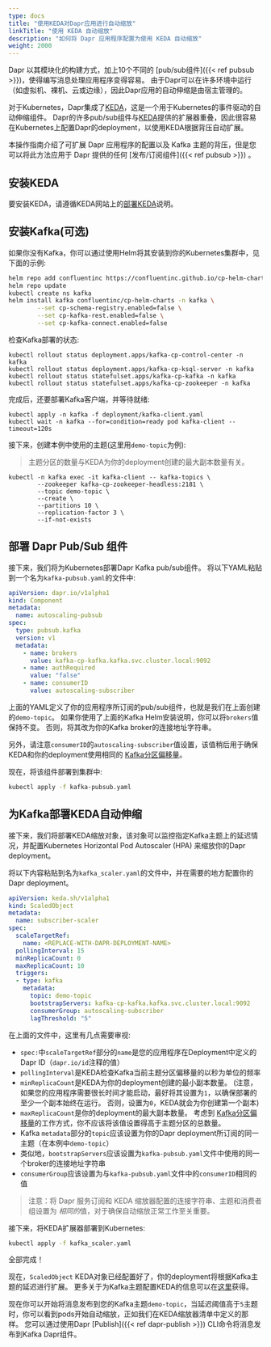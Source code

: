 ```yaml
---
type: docs
title: "使用KEDA对Dapr应用进行自动缩放"
linkTitle: "使用 KEDA 自动缩放"
description: "如何将 Dapr 应用程序配置为使用 KEDA 自动缩放"
weight: 2000
---
```


Dapr 以其模块化的构建方式，加上10个不同的 [pub/sub组件]({{< ref pubsub >}})，使得编写消息处理应用程序变得容易。 由于Dapr可以在许多环境中运行（如虚拟机、裸机、云或边缘），因此Dapr应用的自动伸缩是由宿主管理的。

对于Kubernetes，Dapr集成了[KEDA](https://github.com/kedacore/keda)，这是一个用于Kubernetes的事件驱动的自动伸缩组件。 Dapr的许多pub/sub组件与[KEDA](https://github.com/kedacore/keda)提供的扩展器重叠，因此很容易在Kubernetes上配置Dapr的deployment，以使用KEDA根据背压自动扩展。

本操作指南介绍了可扩展 Dapr 应用程序的配置以及 Kafka 主题的背压，但是您可以将此方法应用于 Dapr 提供的任何 [发布/订阅组件]({{< ref pubsub >}}) 。

## 安装KEDA

要安装KEDA，请遵循KEDA网站上的[部署KEDA](https://keda.sh/docs/latest/deploy/)说明。

## 安装Kafka(可选)

如果你没有Kafka，你可以通过使用Helm将其安装到你的Kubernetes集群中，见下面的示例:

```bash
helm repo add confluentinc https://confluentinc.github.io/cp-helm-charts/
helm repo update
kubectl create ns kafka
helm install kafka confluentinc/cp-helm-charts -n kafka \
        --set cp-schema-registry.enabled=false \
        --set cp-kafka-rest.enabled=false \
        --set cp-kafka-connect.enabled=false
```

检查Kafka部署的状态:

```shell
kubectl rollout status deployment.apps/kafka-cp-control-center -n kafka
kubectl rollout status deployment.apps/kafka-cp-ksql-server -n kafka
kubectl rollout status statefulset.apps/kafka-cp-kafka -n kafka
kubectl rollout status statefulset.apps/kafka-cp-zookeeper -n kafka
```

完成后，还要部署Kafka客户端，并等待就绪:

```shell
kubectl apply -n kafka -f deployment/kafka-client.yaml
kubectl wait -n kafka --for=condition=ready pod kafka-client --timeout=120s
```

接下来，创建本例中使用的主题(这里用`demo-topic`为例):

> 主题分区的数量与KEDA为你的deployment创建的最大副本数量有关。

```shell
kubectl -n kafka exec -it kafka-client -- kafka-topics \
        --zookeeper kafka-cp-zookeeper-headless:2181 \
        --topic demo-topic \
        --create \
        --partitions 10 \
        --replication-factor 3 \
        --if-not-exists
```

## 部署 Dapr Pub/Sub 组件

接下来，我们将为Kubernetes部署Dapr Kafka pub/sub组件。 将以下YAML粘贴到一个名为`kafka-pubsub.yaml`的文件中:

```yaml
apiVersion: dapr.io/v1alpha1
kind: Component
metadata:
  name: autoscaling-pubsub
spec:
  type: pubsub.kafka
  version: v1
  metadata:
    - name: brokers
      value: kafka-cp-kafka.kafka.svc.cluster.local:9092
    - name: authRequired
      value: "false"
    - name: consumerID
      value: autoscaling-subscriber
```

上面的YAML定义了你的应用程序所订阅的pub/sub组件，也就是我们在上面创建的`demo-topic`。 如果你使用了上面的Kafka Helm安装说明，你可以将`brokers`值保持不变。 否则，将其改为你的Kafka broker的连接地址字符串。

另外，请注意`consumerID`的`autoscaling-subscriber`值设置，该值稍后用于确保KEDA和你的deployment使用相同的 [Kafka分区偏移量](http://cloudurable.com/blog/kafka-architecture-topics/index.html#:~:text=Kafka%20continually%20appended%20to%20partitions,fit%20on%20a%20single%20server.)。

现在，将该组件部署到集群中:

```bash
kubectl apply -f kafka-pubsub.yaml
```

## 为Kafka部署KEDA自动伸缩

接下来，我们将部署KEDA缩放对象，该对象可以监控指定Kafka主题上的延迟情况，并配置Kubernetes Horizontal Pod Autoscaler (HPA) 来缩放你的Dapr deployment。

将以下内容粘贴到名为`kafka_scaler.yaml`的文件中，并在需要的地方配置你的Dapr deployment。

```yaml
apiVersion: keda.sh/v1alpha1
kind: ScaledObject
metadata:
  name: subscriber-scaler
spec:
  scaleTargetRef:
    name: <REPLACE-WITH-DAPR-DEPLOYMENT-NAME>
  pollingInterval: 15
  minReplicaCount: 0
  maxReplicaCount: 10
  triggers:
  - type: kafka
    metadata:
      topic: demo-topic
      bootstrapServers: kafka-cp-kafka.kafka.svc.cluster.local:9092
      consumerGroup: autoscaling-subscriber
      lagThreshold: "5"
```

在上面的文件中，这里有几点需要审视:

* `spec:`中`scaleTargetRef`部分的`name`是您的应用程序在Deployment中定义的Dapr ID（`dapr.io/id`注释的值）
* `pollingInterval`是KEDA检查Kafka当前主题分区偏移量的以秒为单位的频率
* `minReplicaCount`是KEDA为你的deployment创建的最小副本数量。 (注意，如果您的应用程序需要很长时间才能启动，最好将其设置为`1`，以确保部署的至少一个副本始终在运行。 否则，设置为`0`，KEDA就会为你创建第一个副本)
* `maxReplicaCount`是你的deployment的最大副本数量。 考虑到 [Kafka分区偏移量](http://cloudurable.com/blog/kafka-architecture-topics/index.html#:~:text=Kafka%20continually%20appended%20to%20partitions,fit%20on%20a%20single%20server.)的工作方式，你不应该将该值设置得高于主题分区的总数量。
* Kafka `metadata`部分的`topic`应该设置为你的Dapr deployment所订阅的同一主题（在本例中`demo-topic`）
* 类似地，`bootstrapServers`应该设置为`kafka-pubsub.yaml`文件中使用的同一个broker的连接地址字符串
* `consumerGroup`应该设置为与`kafka-pubsub.yaml`文件中的`consumerID`相同的值

> 注意：将 Dapr 服务订阅和 KEDA 缩放器配置的连接字符串、主题和消费者组设置为 *相同的*值，对于确保自动缩放正常工作至关重要。

接下来，将KEDA扩展器部署到Kubernetes:

```bash
kubectl apply -f kafka_scaler.yaml
```

全部完成！

现在，`ScaledObject` KEDA对象已经配置好了，你的deployment将根据Kafka主题的延迟进行扩展。 更多关于为Kafka主题配置KEDA的信息可以在[这里](https://keda.sh/docs/2.0/scalers/apache-kafka/)获得。

现在你可以开始将消息发布到您的Kafka主题`demo-topic`，当延迟阈值高于`5`主题时，你可以看到pods开始自动缩放，正如我们在KEDA缩放器清单中定义的那样。 您可以通过使用Dapr [Publish]({{< ref dapr-publish >}}) CLI命令将消息发布到Kafka Dapr组件。
